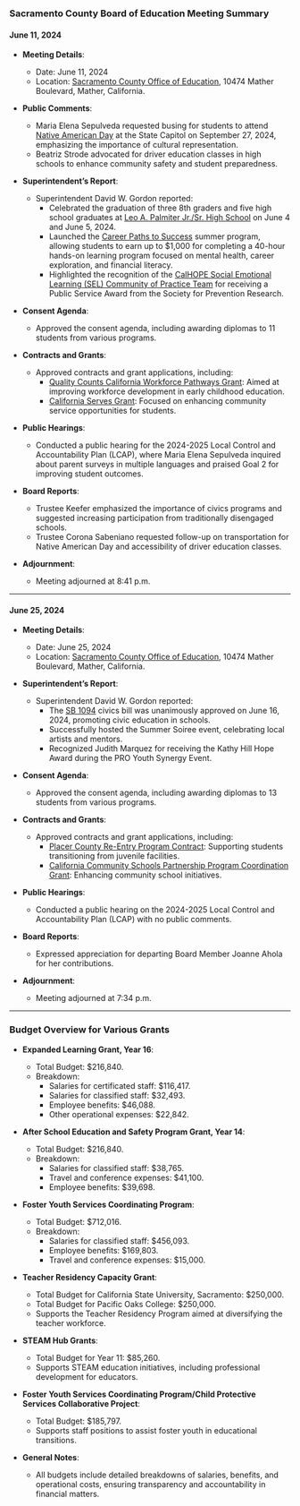 ### Sacramento County Board of Education Meeting Summary

#### June 11, 2024

- **Meeting Details**: 
  - Date: June 11, 2024
  - Location: [Sacramento County Office of Education](https://www.scoe.net/), 10474 Mather Boulevard, Mather, California.

- **Public Comments**: 
  - Maria Elena Sepulveda requested busing for students to attend [Native American Day](https://www.nativeamericanday.ca.gov/) at the State Capitol on September 27, 2024, emphasizing the importance of cultural representation.
  - Beatriz Strode advocated for driver education classes in high schools to enhance community safety and student preparedness.

- **Superintendent’s Report**: 
  - Superintendent David W. Gordon reported:
    - Celebrated the graduation of three 8th graders and five high school graduates at [Leo A. Palmiter Jr./Sr. High School](https://www.scoe.net/palmiter/) on June 4 and June 5, 2024.
    - Launched the [Career Paths to Success](https://www.scoe.net/career-paths/) summer program, allowing students to earn up to $1,000 for completing a 40-hour hands-on learning program focused on mental health, career exploration, and financial literacy.
    - Highlighted the recognition of the [CalHOPE Social Emotional Learning (SEL) Community of Practice Team](https://www.calhope.org/) for receiving a Public Service Award from the Society for Prevention Research.

- **Consent Agenda**: 
  - Approved the consent agenda, including awarding diplomas to 11 students from various programs.

- **Contracts and Grants**: 
  - Approved contracts and grant applications, including:
    - [Quality Counts California Workforce Pathways Grant](https://www.qualitycountsca.net/): Aimed at improving workforce development in early childhood education.
    - [California Serves Grant](https://www.californiaserves.org/): Focused on enhancing community service opportunities for students.

- **Public Hearings**: 
  - Conducted a public hearing for the 2024-2025 Local Control and Accountability Plan (LCAP), where Maria Elena Sepulveda inquired about parent surveys in multiple languages and praised Goal 2 for improving student outcomes.

- **Board Reports**: 
  - Trustee Keefer emphasized the importance of civics programs and suggested increasing participation from traditionally disengaged schools.
  - Trustee Corona Sabeniano requested follow-up on transportation for Native American Day and accessibility of driver education classes.

- **Adjournment**: 
  - Meeting adjourned at 8:41 p.m.

---

#### June 25, 2024

- **Meeting Details**: 
  - Date: June 25, 2024
  - Location: [Sacramento County Office of Education](https://www.scoe.net/), 10474 Mather Boulevard, Mather, California.

- **Superintendent’s Report**: 
  - Superintendent David W. Gordon reported:
    - The [SB 1094](https://leginfo.legislature.ca.gov/faces/billText?bill_id=202320240SB1094) civics bill was unanimously approved on June 16, 2024, promoting civic education in schools.
    - Successfully hosted the Summer Soiree event, celebrating local artists and mentors.
    - Recognized Judith Marquez for receiving the Kathy Hill Hope Award during the PRO Youth Synergy Event.

- **Consent Agenda**: 
  - Approved the consent agenda, including awarding diplomas to 13 students from various programs.

- **Contracts and Grants**: 
  - Approved contracts and grant applications, including:
    - [Placer County Re-Entry Program Contract](https://www.placer.ca.gov/): Supporting students transitioning from juvenile facilities.
    - [California Community Schools Partnership Program Coordination Grant](https://www.cde.ca.gov/): Enhancing community school initiatives.

- **Public Hearings**: 
  - Conducted a public hearing on the 2024-2025 Local Control and Accountability Plan (LCAP) with no public comments.

- **Board Reports**: 
  - Expressed appreciation for departing Board Member Joanne Ahola for her contributions.

- **Adjournment**: 
  - Meeting adjourned at 7:34 p.m.

---

### Budget Overview for Various Grants

- **Expanded Learning Grant, Year 16**: 
  - Total Budget: $216,840.
  - Breakdown:
    - Salaries for certificated staff: $116,417.
    - Salaries for classified staff: $32,493.
    - Employee benefits: $46,088.
    - Other operational expenses: $22,842.

- **After School Education and Safety Program Grant, Year 14**: 
  - Total Budget: $216,840.
  - Breakdown:
    - Salaries for classified staff: $38,765.
    - Travel and conference expenses: $41,100.
    - Employee benefits: $39,698.

- **Foster Youth Services Coordinating Program**: 
  - Total Budget: $712,016.
  - Breakdown:
    - Salaries for classified staff: $456,093.
    - Employee benefits: $169,803.
    - Travel and conference expenses: $15,000.

- **Teacher Residency Capacity Grant**: 
  - Total Budget for California State University, Sacramento: $250,000.
  - Total Budget for Pacific Oaks College: $250,000.
  - Supports the Teacher Residency Program aimed at diversifying the teacher workforce.

- **STEAM Hub Grants**: 
  - Total Budget for Year 11: $85,260.
  - Supports STEAM education initiatives, including professional development for educators.

- **Foster Youth Services Coordinating Program/Child Protective Services Collaborative Project**: 
  - Total Budget: $185,797.
  - Supports staff positions to assist foster youth in educational transitions.

- **General Notes**: 
  - All budgets include detailed breakdowns of salaries, benefits, and operational costs, ensuring transparency and accountability in financial matters.

